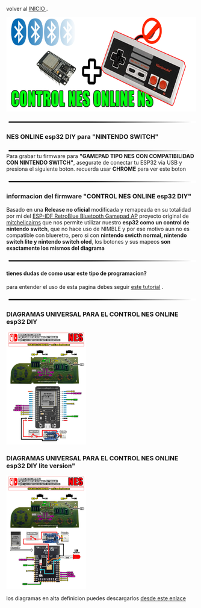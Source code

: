 
volver al [INICIO ](index.md).

<img src="imagenes/nes.png"
height="250">


<img src="imagenes/line.png"
height="5">

### NES ONLINE esp32 DIY para **"NINTENDO SWITCH"** 
<img src="imagenes/line.png"
height="5">
Para grabar tu firmware para **"GAMEPAD TIPO NES CON COMPATIBILIDAD CON NINTENDO SWITCH"**, asegurate de conectar tu ESP32 via USB y presiona el siguiente boton. recuerda usar **CHROME** para ver este boton


<script type="module" src="install-button.js?module"></script>
<esp-web-install-button manifest="firmware/firmware_build/nes-switch/manifest.json"></esp-web-install-button>

<img src="imagenes/line.png"
height="5">

### informacion del firmware **"CONTROL NES ONLINE esp32 DIY"**
Basado en una **Release no oficial** modificada y remapeada en su totalidad por mi del [ESP-IDF RetroBlue Bluetooth Gamepad AP](https://github.com/mitchellcairns/RetroBlue-ESP32) proyecto original de [mitchellcairns](https://github.com/mitchellcairns) que nos permite utilizar nuestro **esp32 como un control de nintendo switch**, que no hace uso de NIMBLE y por ese motivo aun no es compatible con blueretro, pero si con **nintendo swicth normal, nintendo switch lite y nintendo switch oled**,
los botones y sus mapeos **son exactamente los mismos del diagrama**



<img src="imagenes/line.png"
height="5">


#### tienes dudas de como usar este tipo de programacion?


para entender el uso de esta pagina debes seguir [este tutorial](https://youtu.be/NLdcXWorapA) .


<img src="imagenes/line.png"
height="5">
### DIAGRAMAS UNIVERSAL PARA EL CONTROL NES ONLINE esp32 DIY

<img src="imagenes/diagrama-nes.jpg"
height="300">
### DIAGRAMAS UNIVERSAL PARA EL CONTROL NES ONLINE esp32 DIY lite version"

<img src="imagenes/diagrama-nes-lite.jpg"
height="300">

los diagramas en alta definicion puedes descargarlos [desde este enlace](https://www.mundoyakara.com/2022/07/hacer-control-arcade-bluetooth.html)

